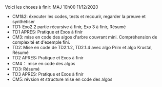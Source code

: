 Voici les choses à finir:
MAJ 10h00 11/12/2020
- CM1&2: éxecuter les codes, tests et recourir, regarder la preuve et synthétiser
- TD1: Exo2.2 partie récursive à finir, Exo 3 à finir, Résumé
- TD1 APRES: Pratique et Exos à finir
- CM3:  mise en code des algos d'arbre couvrant mini. Compréhension de complexité et d'exemple fini.
- TD2: Mise en code de TD2.1.2, TD2.1.4 avec algo Prim et algo Krustal, Résumé
- TD2 APRES: Pratique et Exos à finir
- CM4： mise en code des algos
- TD3: Résumé
- TD3 APRES: Pratique et Exos à finir
- CM5: révsion et structure mise en code des algos